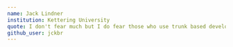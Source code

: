 ```yaml
---
name: Jack Lindner
institution: Kettering University
quote: I don't fear much but I do fear those who use trunk based development
github_user: jckbr
---
```

